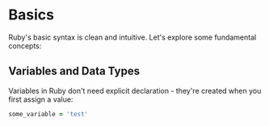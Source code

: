 # Basics

Ruby's basic syntax is clean and intuitive. Let's explore some fundamental concepts:

## Variables and Data Types

Variables in Ruby don't need explicit declaration - they're created when you first assign a value:

```ruby
some_variable = 'test'
```
